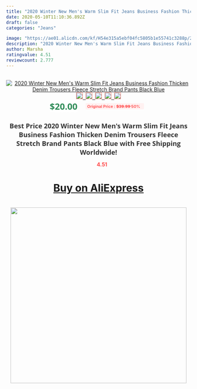 ```yaml
---
title: "2020 Winter New Men's Warm Slim Fit Jeans Business Fashion Thicken Denim Trousers Fleece Stretch Brand Pants Black Blue"
date: 2020-05-10T11:10:36.892Z
draft: false
categories: "Jeans"

image: "https://ae01.alicdn.com/kf/H54e315a5ebf04fc5805b1e55741c3288p/2020-Winter-New-Men-s-Warm-Slim-Fit-Jeans-Business-Fashion-Thicken-Denim-Trousers-Fleece-Stretch.jpg"
description: "2020 Winter New Men's Warm Slim Fit Jeans Business Fashion Thicken Denim Trousers Fleece Stretch Brand Pants Black Blue"
author: Marsha
ratingvalue: 4.51
reviewcount: 2.777
---
```

<br>
<div style="text-align: center;">
<a href="https://s.click.aliexpress.com/e/_9jDpst" target="_blank" rel="nofollow noopener noreferrer"><img alt="2020 Winter New Men's Warm Slim Fit Jeans Business Fashion Thicken Denim Trousers Fleece Stretch Brand Pants Black Blue" class="magnifier-image" src="https://ae01.alicdn.com/kf/H54e315a5ebf04fc5805b1e55741c3288p/2020-Winter-New-Men-s-Warm-Slim-Fit-Jeans-Business-Fashion-Thicken-Denim-Trousers-Fleece-Stretch.jpg_640x640.jpg">
<br>
<img style="border:1px solid salmon" src="https://ae01.alicdn.com/kf/H54e315a5ebf04fc5805b1e55741c3288p/2020-Winter-New-Men-s-Warm-Slim-Fit-Jeans-Business-Fashion-Thicken-Denim-Trousers-Fleece-Stretch.jpg_120x120.jpg">&nbsp;&nbsp;<img style="border:1px solid salmon" src="https://ae01.alicdn.com/kf/Hd387214fc9b048d4b55e5ea35f3e7cc34/2020-Winter-New-Men-s-Warm-Slim-Fit-Jeans-Business-Fashion-Thicken-Denim-Trousers-Fleece-Stretch.jpg_120x120.jpg">&nbsp;&nbsp;<img style="border:1px solid salmon" src="https://ae01.alicdn.com/kf/Hfb179aa21f374413b8222ab77c4bb85f4/2020-Winter-New-Men-s-Warm-Slim-Fit-Jeans-Business-Fashion-Thicken-Denim-Trousers-Fleece-Stretch.jpg_120x120.jpg">&nbsp;&nbsp;<img style="border:1px solid salmon" src="https://ae01.alicdn.com/kf/H7392f670230447579315a53ab6f8fe17z/2020-Winter-New-Men-s-Warm-Slim-Fit-Jeans-Business-Fashion-Thicken-Denim-Trousers-Fleece-Stretch.jpg_120x120.jpg">&nbsp;&nbsp;<img style="border:1px solid salmon" src="https://ae01.alicdn.com/kf/H72e68046c2244c37979c79b9e9f738caa/2020-Winter-New-Men-s-Warm-Slim-Fit-Jeans-Business-Fashion-Thicken-Denim-Trousers-Fleece-Stretch.jpg_120x120.jpg"></a></div><br0>
<div style="text-align: center;"><span style="background-color: white; border: 0px; box-sizing: border-box; color: seagreen; display: inline-block; font-family: &quot;open sans&quot; , &quot;arial&quot; , &quot;helvetica&quot; , sans-serif , &quot;heiti&quot;; font-size: 24px; font-stretch: inherit; font-weight: 700; line-height: inherit; margin: 0px 10px 0px 0px; padding: 0px; vertical-align: middle;">$20.00 </span>
<span style="background: rgb(255 , 241 , 241); border-radius: 3px; border: 0px; box-sizing: border-box; color: #ff4747; display: inline-block; font-family: inherit; font-size: 12px; font-stretch: inherit; font-style: inherit; font-variant: inherit; font-weight: 600; line-height: inherit; margin: 0px; padding: 2px 5px; transform: scale(0.9); vertical-align: middle;">Original Price : <b style="text-decoration: line-through;">$39.99 </b> 50%&nbsp;&nbsp;</span></div>
<h1 style="color: #333333; display: inline-block; font-family: &quot;open sans&quot; , &quot;arial&quot; , &quot;helvetica&quot; , sans-serif , &quot;heiti&quot;; font-size: 18px; font-stretch: inherit; font-weight: 700; text-align: center;">Best Price 2020 Winter New Men's Warm Slim Fit Jeans Business Fashion Thicken Denim Trousers Fleece Stretch Brand Pants Black Blue with Free Shipping Worldwide!</h1>
<div style="color: #ff4747; text-align: center;">
<img src="https://4.bp.blogspot.com/-M0ZcTcb-5uY/XleCXlxnR4I/AAAAAAAAAEc/OrjgMkXV1oMQFaCRZj5HQwOCBcu3w1FegCPcBGAYYCw/s1600/star.png" style="height: 15px;">&nbsp;<b>4.51</b></div>
<div class="button_cont" align="center"><a class="buynow_a" href="https://s.click.aliexpress.com/e/_9jDpst" target="_blank" rel="nofollow noopener noreferrer"><H1>Buy on AliExpress</H1></a></div><br>
<div class="separator" style="clear: both; text-align: center;">
<img src="https://lh3.googleusercontent.com/-pTy5HemUv9M/XlePHvY0dAI/AAAAAAAAAE4/0nX5iRUoIWY8eMW9Dpxeirr157OZliDIgCLcBGAsYHQ/s1600/badge.gif" width="480">
</div>
